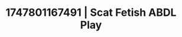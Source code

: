 ---
categories:
- Mormon missionary
- Choking kink
- Mindful sex
- Lingerie worship
- Modesty
image: /assets/images/1747801167491.jpg
layout: post
seo:
  description: Featured content with exclusive Scat Fetish, ABDL Play. HD images available.
  keywords: Scat Fetish, ABDL Play
  og_image: /assets/images/1747801167491.jpg
  schema_type: VisualArtwork
tags:
- ABDL Play
- Scat Fetish
- '#1747801167491'
title: 1747801167491 | Scat Fetish ABDL Play
---
